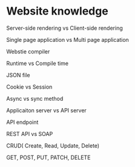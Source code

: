 # Website knowledge

Server-side rendering vs Client-side rendering



Single page application vs Multi page application



Webstie compiler



Runtime vs Compile time



JSON file



Cookie vs Session



Async vs sync method



Applicaiton server vs API server



API endpoint



REST API vs SOAP



CRUD( Create, Read, Update, Delete)



GET, POST, PUT, PATCH, DELETE



